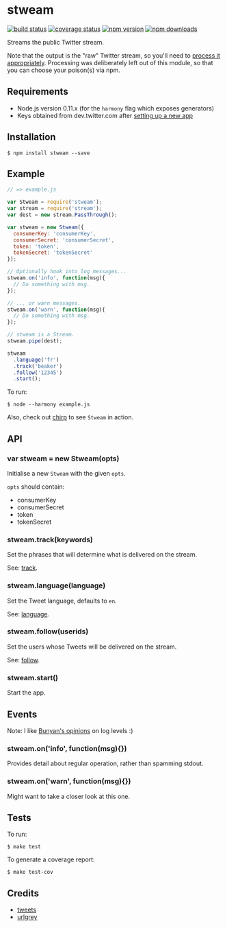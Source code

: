 # stweam

[![build status](https://img.shields.io/travis/tanem/stweam/master.svg?style=flat-square)](https://travis-ci.org/tanem/stweam)
[![coverage status](https://img.shields.io/coveralls/tanem/stweam.svg?style=flat-square)](https://coveralls.io/r/tanem/stweam)
[![npm version](https://img.shields.io/npm/v/stweam.svg?style=flat-square)](https://www.npmjs.com/package/stweam)
[![npm downloads](https://img.shields.io/npm/dm/stweam.svg?style=flat-square)](https://www.npmjs.com/package/stweam)

Streams the public Twitter stream.

Note that the output is the "raw" Twitter stream, so you'll need to [process it appropriately](https://dev.twitter.com/docs/streaming-apis/processing). Processing was deliberately left out of this module, so that you can choose your poison(s) via npm.

## Requirements

 * Node.js version 0.11.x (for the `harmony` flag which exposes generators)
 * Keys obtained from dev.twitter.com after [setting up a new app](https://apps.twitter.com/app/new)

## Installation

```
$ npm install stweam --save
```

## Example

```js
// => example.js

var Stweam = require('stweam');
var stream = require('stream');
var dest = new stream.PassThrough();

var stweam = new Stweam({
  consumerKey: 'consumerKey',
  consumerSecret: 'consumerSecret',
  token: 'token',
  tokenSecret: 'tokenSecret'
});

// Optionally hook into log messages...
stweam.on('info', function(msg){
  // Do something with msg.
});

// ... or warn messages.
stweam.on('warn', function(msg){
  // Do something with msg.
});

// stweam is a Stream.
stweam.pipe(dest);

stweam
  .language('fr')
  .track('beaker')
  .follow('12345')
  .start();
```

To run:

```
$ node --harmony example.js
```

Also, check out [chirp](https://github.com/tanem/chirp) to see `Stweam` in action.

## API

### var stweam = new Stweam(opts)

Initialise a new `Stweam` with the given `opts`.

`opts` should contain:

 * consumerKey
 * consumerSecret
 * token
 * tokenSecret

### stweam.track(keywords)

Set the phrases that will determine what is delivered on the stream.

See: [track](https://dev.twitter.com/docs/streaming-apis/parameters#track).

### stweam.language(language)

Set the Tweet language, defaults to `en`.

See: [language](https://dev.twitter.com/docs/streaming-apis/parameters#language).

### stweam.follow(userids)

Set the users whose Tweets will be delivered on the stream.

See: [follow](https://dev.twitter.com/docs/streaming-apis/parameters#follow).

### stweam.start()

Start the app.

## Events

Note: I like [Bunyan's opinions](https://github.com/trentm/node-bunyan#levels) on log levels :)

### stweam.on('info', function(msg){})

Provides detail about regular operation, rather than spamming stdout.

### stweam.on('warn', function(msg){})

Might want to take a closer look at this one.

## Tests

To run:

```
$ make test
```

To generate a coverage report:

```
$ make test-cov
```

## Credits

 * [tweets](https://github.com/benfoxall/tweets)
 * [urlgrey](https://github.com/cainus/urlgrey)
